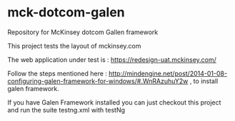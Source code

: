 # mck-dotcom-galen
Repository for McKinsey dotcom Gallen framework

This project tests the layout of mckinsey.com

The web application under test is :  https://redesign-uat.mckinsey.com/

Follow the steps mentioned here : http://mindengine.net/post/2014-01-08-configuring-galen-framework-for-windows/#.WnRAzuhuY2w  , to install galen framework.

If you have Galen Framework installed you can just checkout this project and run the suite testng.xml with testNg

